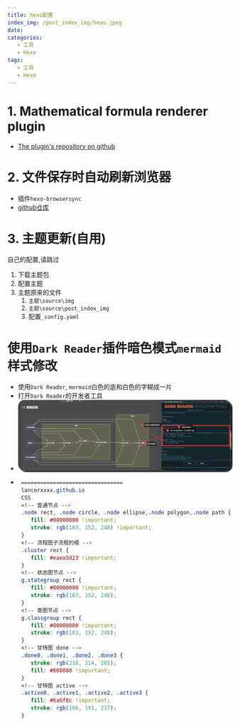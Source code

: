 ```yaml
---
title: hexo配置
index_img: /post_index_img/hexo.jpeg
date: 
categories:
   - 工具
   - Hexo
tags:
   - 工具
   - Hexo
---
```



<style type="text/css">  
    body b,body strong{ color: #F07172; }
    html body img{ border-radius: 15px;box-shadow: 3px 3px 2px; }
    body .mord .cjk_fallback{ color: white; }
</style>

# 1. Mathematical formula renderer plugin

- [The plugin's repository on github](https://github.com/upupming/hexo-renderer-markdown-it-plus)

# 2. 文件保存时自动刷新浏览器

- 插件`hexo-browsersync`
- [github仓库](https://github.com/hexojs/hexo-browsersync)

# 3. 主题更新(自用)

自己的配置,请跳过

1. 下载主题包
2. 配置主题 
3. 主题原来的文件
   1. `主题\source\img`
   2. `主题\source\post_index_img`
   3.  配置`_config.yaml`

# 使用`Dark Reader`插件暗色模式`mermaid`样式修改

- 使用`Dark Reader`, `mermaid`白色的底和白色的字糊成一片
- 打开`Dark Reader`的开发者工具
- ![](hexo%E9%85%8D%E7%BD%AE/2020-04-18-15-49-55.png)
- ```css
   ================================
   lancerxxxx.github.io
   CSS
   <!-- 普通节点 -->
   .node rect, .node circle, .node ellipse,.node polygon,.node path {
      fill: #00000000 !important;
      stroke: rgb(183, 152, 248) !important;
   }
   <!-- 流程图子流程的框 -->
   .cluster rect {
      fill: #eaea5d23 !important;
   }
   <!-- 状态图节点 -->
   g.stategroup rect {
      fill: #00000000 !important;
      stroke: rgb(183, 152, 248);
   }
   <!-- 类图节点 -->
   g.classgroup rect {
      fill: #00000000 !important;
      stroke: rgb(183, 152, 248);
   }
   <!-- 甘特图 done -->
   .done0, .done1, .done2, .done3 {
      stroke: rgb(218, 214, 205);
      fill: #808080 !important;
   }
   <!-- 甘特图 active -->
   .active0, .active1, .active2, .active3 {
      fill: #6a6f8c !important;
      stroke: rgb(166, 191, 237);
   }
   ```